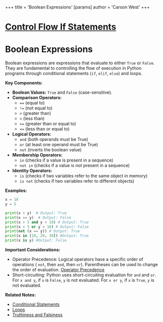 +++
 title = 'Boolean Expressions'
[params]
	author = 'Carson West'
+++
# [Control Flow If Statements](./../control-flow-if-statements/)
# Boolean Expressions

Boolean expressions are expressions that evaluate to either `True` or `False`.  They are fundamental to controlling the flow of execution in Python programs through conditional statements (`if`, `elif`, `else`) and loops.

**Key Components:**

* **Boolean Values:** `True` and `False` (case-sensitive).
* **Comparison Operators:**
    * `==` (equal to)
    * `!=` (not equal to)
    * `>` (greater than)
    * `<` (less than)
    * `>=` (greater than or equal to)
    * `<=` (less than or equal to)
* **Logical Operators:**
    * `and` (both operands must be True)
    * `or` (at least one operand must be True)
    * `not` (inverts the boolean value)
* **Membership Operators:**
    * `in` (checks if a value is present in a sequence)
    * `not in` (checks if a value is not present in a sequence)
* **Identity Operators:**
    * `is` (checks if two variables refer to the same object in memory)
    * `is not` (checks if two variables refer to different objects)


**Examples:**

```python
x = 10
y = 5

print(x > y)  # Output: True
print(x == y)  # Output: False
print(x > 5 and y < 10) # Output: True
print(x < 5 or y > 10) # Output: False
print(not (x == y)) # Output: True
print(x in [10, 20, 30]) #Output: True
print(x is y) #Output: False
```

**Important Considerations:**

* Operator Precedence:  Logical operators have a specific order of operations ( `not`, then `and`, then `or`). Parentheses can be used to change the order of evaluation. [Operator Precedence](./../operator-precedence/)
* Short-circuiting:  Python uses short-circuiting evaluation for `and` and `or`.  For `x and y`, if `x` is `False`, `y` is not evaluated.  For `x or y`, if `x` is `True`, `y` is not evaluated.

**Related Notes:**

* [Conditional Statements](./../conditional-statements/)
* [Loops](./../loops/)
* [Truthiness and Falsiness](./../truthiness-and-falsiness/)


